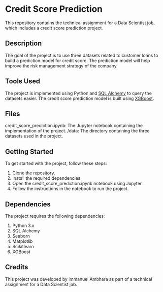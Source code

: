 # Credit Score Prediction

This repository contains the technical assignment for a Data Scientist job, which includes a credit score prediction project.

## Description
The goal of the project is to use three datasets related to customer loans to build a prediction model for credit score. The prediction model will help improve the risk management strategy of the company.

## Tools Used
The project is implemented using Python and [SQL Alchemy](https://www.sqlalchemy.org/) to query the datasets easier. The credit score prediction model is built using [XGBoost](https://xgboost.readthedocs.io/).

## Files
credit_score_prediction.ipynb: The Jupyter notebook containing the implementation of the project.
/data: The directory containing the three datasets used in the project.

## Getting Started
To get started with the project, follow these steps:

1. Clone the repository.
2. Install the required dependencies.
3. Open the credit_score_prediction.ipynb notebook using Jupyter.
4. Follow the instructions in the notebook to run the project.

## Dependencies
The project requires the following dependencies:

1. Python 3.x
2. SQL Alchemy
3. Seaborn
4. Matplotlib
4. Scikitlearn
3. XGBoost

## Credits
This project was developed by Immanuel Ambhara as part of a technical assignment for a Data Scientist job.
